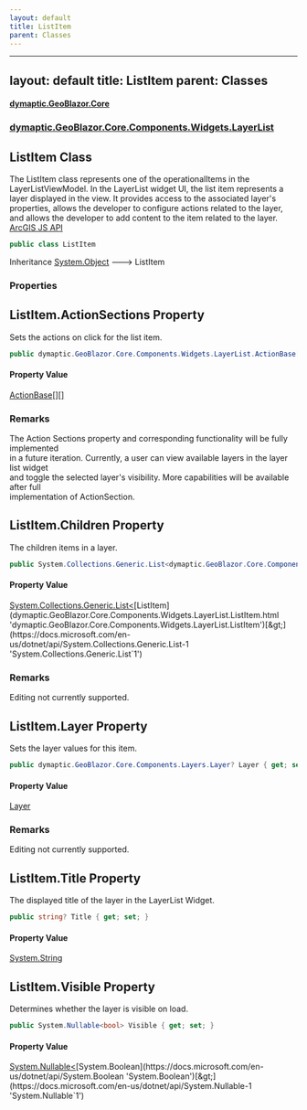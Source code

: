 ```yaml
---
layout: default
title: ListItem
parent: Classes
---
```

---
layout: default
title: ListItem
parent: Classes
---
#### [dymaptic.GeoBlazor.Core](index.html 'index')
### [dymaptic.GeoBlazor.Core.Components.Widgets.LayerList](index.html#dymaptic.GeoBlazor.Core.Components.Widgets.LayerList 'dymaptic.GeoBlazor.Core.Components.Widgets.LayerList')

## ListItem Class

The ListItem class represents one of the operationalItems in the LayerListViewModel. In the LayerList widget UI, the list item represents a layer displayed in the view. It provides access to the associated layer's properties, allows the developer to configure actions related to the layer, and allows the developer to add content to the item related to the layer.  
<a target="_blank" href="https://developers.arcgis.com/javascript/latest/api-reference/esri-widgets-LayerList-ListItem.html#actionsSections">ArcGIS JS API</a>

```csharp
public class ListItem
```

Inheritance [System.Object](https://docs.microsoft.com/en-us/dotnet/api/System.Object 'System.Object') &#129106; ListItem
### Properties

<a name='dymaptic.GeoBlazor.Core.Components.Widgets.LayerList.ListItem.ActionSections'></a>

## ListItem.ActionSections Property

Sets the actions on click for the list item.

```csharp
public dymaptic.GeoBlazor.Core.Components.Widgets.LayerList.ActionBase[][]? ActionSections { get; set; }
```

#### Property Value
[ActionBase](dymaptic.GeoBlazor.Core.Components.Widgets.LayerList.ActionBase.html 'dymaptic.GeoBlazor.Core.Components.Widgets.LayerList.ActionBase')[[]](https://docs.microsoft.com/en-us/dotnet/api/System.Array 'System.Array')[[]](https://docs.microsoft.com/en-us/dotnet/api/System.Array 'System.Array')

### Remarks
The Action Sections property and corresponding functionality will be fully implemented  
in a future iteration.  Currently, a user can view available layers in the layer list widget  
and toggle the selected layer's visibility. More capabilities will be available after full  
implementation of ActionSection.

<a name='dymaptic.GeoBlazor.Core.Components.Widgets.LayerList.ListItem.Children'></a>

## ListItem.Children Property

The children items in a layer.

```csharp
public System.Collections.Generic.List<dymaptic.GeoBlazor.Core.Components.Widgets.LayerList.ListItem>? Children { get; set; }
```

#### Property Value
[System.Collections.Generic.List&lt;](https://docs.microsoft.com/en-us/dotnet/api/System.Collections.Generic.List-1 'System.Collections.Generic.List`1')[ListItem](dymaptic.GeoBlazor.Core.Components.Widgets.LayerList.ListItem.html 'dymaptic.GeoBlazor.Core.Components.Widgets.LayerList.ListItem')[&gt;](https://docs.microsoft.com/en-us/dotnet/api/System.Collections.Generic.List-1 'System.Collections.Generic.List`1')

### Remarks
Editing not currently supported.

<a name='dymaptic.GeoBlazor.Core.Components.Widgets.LayerList.ListItem.Layer'></a>

## ListItem.Layer Property

Sets the layer values for this item.

```csharp
public dymaptic.GeoBlazor.Core.Components.Layers.Layer? Layer { get; set; }
```

#### Property Value
[Layer](dymaptic.GeoBlazor.Core.Components.Layers.Layer.html 'dymaptic.GeoBlazor.Core.Components.Layers.Layer')

### Remarks
Editing not currently supported.

<a name='dymaptic.GeoBlazor.Core.Components.Widgets.LayerList.ListItem.Title'></a>

## ListItem.Title Property

The displayed title of the layer in the LayerList Widget.

```csharp
public string? Title { get; set; }
```

#### Property Value
[System.String](https://docs.microsoft.com/en-us/dotnet/api/System.String 'System.String')

<a name='dymaptic.GeoBlazor.Core.Components.Widgets.LayerList.ListItem.Visible'></a>

## ListItem.Visible Property

Determines whether the layer is visible on load.

```csharp
public System.Nullable<bool> Visible { get; set; }
```

#### Property Value
[System.Nullable&lt;](https://docs.microsoft.com/en-us/dotnet/api/System.Nullable-1 'System.Nullable`1')[System.Boolean](https://docs.microsoft.com/en-us/dotnet/api/System.Boolean 'System.Boolean')[&gt;](https://docs.microsoft.com/en-us/dotnet/api/System.Nullable-1 'System.Nullable`1')

